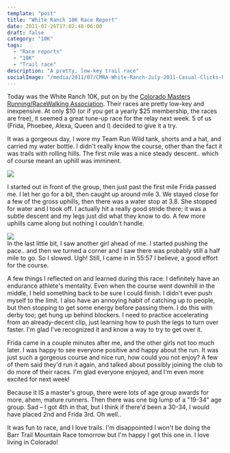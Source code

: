 ```yaml
---
template: "post"
title: "White Ranch 10K Race Report"
date: 2011-07-26T17:02:48-06:00
draft: false
category: "10K"
tags:
  - "Race reports"
  - "10K"
  - "Trail race"
description: "A pretty, low-key trail race"
socialImage: "/media/2011/07/CMRA-White-Ranch-July-2011-Casual-Clicks-Picasa-Web-Albums1.png"
---
```



Today was the White Ranch 10K, put on by the [Colorado Masters Running/RaceWalking Association](http://www.comastersrun.org/Race_Info/2011/WhiteRanch.html). Their races are pretty low-key and inexpensive. At only $10 (or if you get a yearly $25 membership, the races are free), it seemed a great tune-up race for the relay next week. 5 of us (Frida, Phoebee, Alexa, Queen and I) decided to give it a try. 

It was a gorgeous day, I wore my Team Run Wild tank, shorts and a hat, and carried my water bottle. I didn't really know the course, other than the fact it was trails with rolling hills. The first mile was a nice steady descent.. which of course meant an uphill was imminent. 

![](/media/2011/07/elevationwhiteranch.png)

I started out in front of the group, then just past the first mile Frida passed me. I let her go for a bit, then caught up around mile 3. We stayed close for a few of the gross uphills, then there was a water stop at 3.8. She stopped for water and I took off. I actually hit a really good stride there; it was a subtle descent and my legs just did what they know to do. A few more uphills came along but nothing I couldn't handle. 

![](/media/2011/07/CMRA-White-Ranch-July-2011-Casual-Clicks-Picasa-Web-Albums.png)  
In the last little bit, I saw another girl ahead of me. I started pushing the pace.. and then we turned a corner and I saw there was probably still a half mile to go. So I slowed. Ugh! Still, I came in in 55:57 I believe, a good effort for the course. 

A few things I reflected on and learned during this race: I definitely have an endurance athlete's mentality. Even when the course went downhill in the middle, I held something back to be sure I could finish. I didn't ever push myself to the limit. I also have an annoying habit of catching up to people, but then stopping to get some energy before passing them. I do this with derby too; get hung up behind blockers. I need to practice accelerating from an already-decent clip, just learning how to push the legs to turn over faster. I'm glad I've recognized it and know a way to try to get over it. 

Frida came in a couple minutes after me, and the other girls not too much later. I was happy to see everyone positive and happy about the run. It was just such a gorgeous course and nice run, how could you not enjoy? A few of them said they'd run it again, and talked about possibly joining the club to do more of their races. I'm glad everyone enjoyed, and I'm even more excited for next week!

Because it IS a master's group, there were lots of age group awards for more, ahem, mature runners. Then there was one big lump of a "19-34" age group. Sad – I got 4th in that, but I think if there'd been a 30-34, I would have placed 2nd and Frida 3rd. Oh well.. 

It was fun to race, and I love trails. I'm disappointed I won't be doing the Barr Trail Mountain Race tomorrow but I'm happy I got this one in. I love living in Colorado!